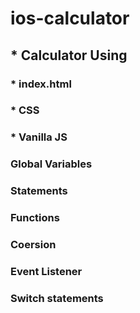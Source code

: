 # ios-calculator

## * Calculator Using 

### * index.html
### * CSS
### * Vanilla JS

### Global Variables
### Statements
### Functions
### Coersion
### Event Listener
### Switch statements
